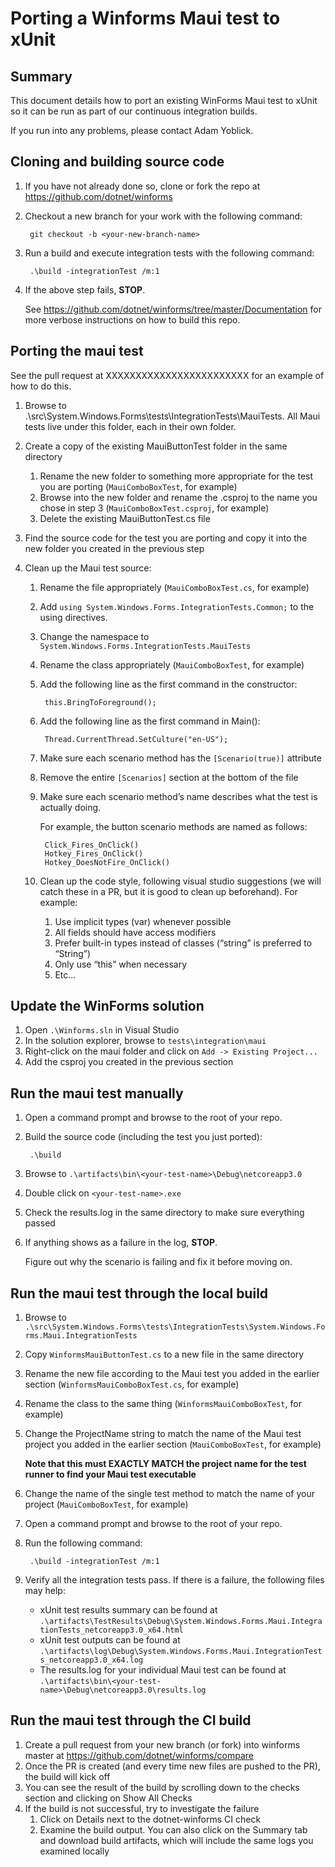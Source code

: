# Porting a Winforms Maui test to xUnit

## Summary

This document details how to port an existing WinForms Maui test to xUnit so it can be run as part of our continuous integration builds. 

If you run into any problems, please contact Adam Yoblick.

## Cloning and building source code

1. If you have not already done so, clone or fork the repo at https://github.com/dotnet/winforms

1. Checkout a new branch for your work with the following command:
        
        git checkout -b <your-new-branch-name>

1. Run a build and execute integration tests with the following command:

        .\build -integrationTest /m:1

1. If the above step fails, **STOP**.

    See https://github.com/dotnet/winforms/tree/master/Documentation for more verbose instructions on how to build this repo.

## Porting the maui test

See the pull request at XXXXXXXXXXXXXXXXXXXXXXXX for an example of how to do this.

1. Browse to .\src\System.Windows.Forms\tests\IntegrationTests\MauiTests. All Maui tests live under this folder, each in their own folder.
	
1. Create a copy of the existing MauiButtonTest folder in the same directory

    1. Rename the new folder to something more appropriate for the test you are porting (`MauiComboBoxTest`, for example)
    1. Browse into the new folder and rename the .csproj to the name you chose in step 3 (`MauiComboBoxTest.csproj`, for example)
    1. Delete the existing MauiButtonTest.cs file

1. Find the source code for the test you are porting and copy it into the new folder you created in the previous step

1. Clean up the Maui test source:

    1. Rename the file appropriately (`MauiComboBoxTest.cs`, for example)
    1. Add `using System.Windows.Forms.IntegrationTests.Common;` to the using directives.
    1. Change the namespace to `System.Windows.Forms.IntegrationTests.MauiTests`
    1. Rename the class appropriately (`MauiComboBoxTest`, for example)
    1. Add the following line as the first command in the constructor:
    
            this.BringToForeground();

    1. Add the following line as the first command in Main():
    
            Thread.CurrentThread.SetCulture("en-US");

    1. Make sure each scenario method has the `[Scenario(true)]` attribute
    1. Remove the entire `[Scenarios]` section at the bottom of the file
    1. Make sure each scenario method’s name describes what the test is actually doing. 
    
        For example, the button scenario methods are named as follows:
            
            Click_Fires_OnClick()
            Hotkey_Fires_OnClick()
            Hotkey_DoesNotFire_OnClick()

    1. Clean up the code style, following visual studio suggestions (we will catch these in a PR, but it is good to clean up beforehand). For example:
        1. Use implicit types (var) whenever possible
        1. All fields should have access modifiers
        1. Prefer built-in types instead of classes (“string” is preferred to “String”)
        1. Only use “this” when necessary
        1. Etc...

## Update the WinForms solution

1. Open `.\Winforms.sln` in Visual Studio
1. In the solution explorer, browse to `tests\integration\maui`
1. Right-click on the maui folder and click on `Add -> Existing Project...`
1. Add the csproj you created in the previous section

## Run the maui test manually

1. Open a command prompt and browse to the root of your repo.
1. Build the source code (including the test you just ported):

        .\build
	
1. Browse to `.\artifacts\bin\<your-test-name>\Debug\netcoreapp3.0`
1. Double click on `<your-test-name>.exe`
1. Check the results.log in the same directory to make sure everything passed
1. If anything shows as a failure in the log, **STOP**. 

    Figure out why the scenario  is failing and fix it before moving on.

## Run the maui test through the local build

1. Browse to `.\src\System.Windows.Forms\tests\IntegrationTests\System.Windows.Forms.Maui.IntegrationTests`
1. Copy `WinformsMauiButtonTest.cs` to a new file in the same directory
1. Rename the new file according to the Maui test you added in the earlier section (`WinformsMauiComboBoxTest.cs`, for example)
1. Rename the class to the same thing (`WinformsMauiComboBoxTest`, for example)
1. Change the ProjectName string to match the name of the Maui test project you added in the earlier section (`MauiComboBoxTest`, for example)

    **Note that this must EXACTLY MATCH the project name for the test runner to find your Maui test executable**
	
1. Change the name of the single test method to match the name of your project (`MauiComboBoxTest`, for example)
1. Open a command prompt and browse to the root of your repo.
1. Run the following command:

        .\build -integrationTest /m:1
	
1. Verify all the integration tests pass. If there is a failure, the following files may help:
    - xUnit test results summary can be found at `.\artifacts\TestResults\Debug\System.Windows.Forms.Maui.IntegrationTests_netcoreapp3.0_x64.html`
    - xUnit test outputs can be found at `.\artifacts\log\Debug\System.Windows.Forms.Maui.IntegrationTests_netcoreapp3.0_x64.log`
    - The results.log for your individual Maui test can be found at `.\artifacts\bin\<your-test-name>\Debug\netcoreapp3.0\results.log`

## Run the maui test through the CI build

1. Create a pull request from your new branch (or fork) into winforms master at https://github.com/dotnet/winforms/compare
1. Once the PR is created (and every time new files are pushed to the PR), the build will kick off
1. You can see the result of the build by scrolling down to the checks section and clicking on Show All Checks
1. If the build is not successful, try to investigate the failure
    1. Click on Details next to the dotnet-winforms CI check
    1. Examine the build output. You can also click on the Summary tab and download build artifacts, which will include the same logs you examined locally
